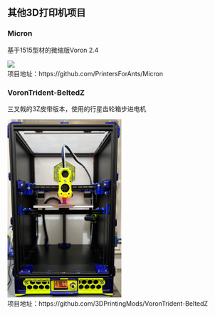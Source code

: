 ## 其他3D打印机项目

### Micron

基于1515型材的微缩版Voron 2.4
<div align=left>
<img src="https://raw.githubusercontent.com/PrintersForAnts/Micron/main/Images/Green-Micron-plus-Render.png" height="400" />
</div>
项目地址：https://github.com/PrintersForAnts/Micron

### VoronTrident-BeltedZ

三叉戟的3Z皮带版本，使用的行星齿轮箱步进电机
<div align=left>
<img src="https://raw.githubusercontent.com/3DPrintingMods/VoronTrident-BeltedZ/master/images/genevamotion.jpg" height="400" />
</div>
项目地址：https://github.com/3DPrintingMods/VoronTrident-BeltedZ


